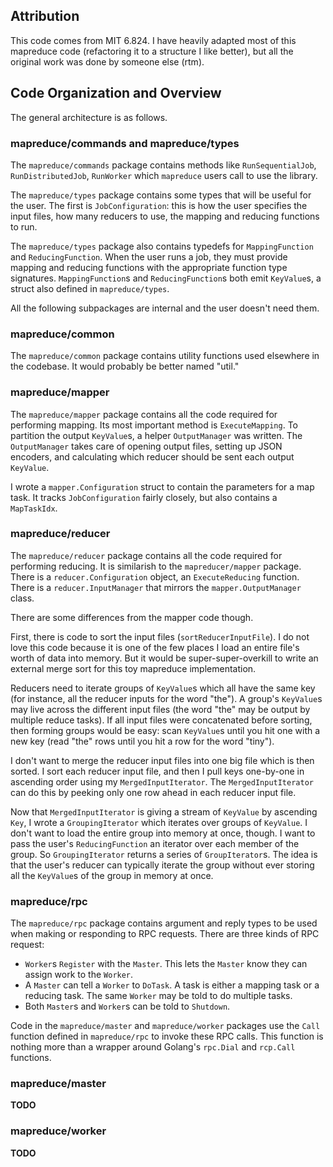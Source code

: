 ## Attribution

This code comes from MIT 6.824. I have heavily adapted most of this
mapreduce code (refactoring it to a structure I like better), but all
the original work was done by someone else (rtm).

## Code Organization and Overview

The general architecture is as follows.

### mapreduce/commands and mapreduce/types

The `mapreduce/commands` package contains methods like
`RunSequentialJob`, `RunDistributedJob`, `RunWorker` which `mapreduce`
users call to use the library.

The `mapreduce/types` package contains some types that will be useful
for the user. The first is `JobConfiguration`: this is how the user
specifies the input files, how many reducers to use, the mapping and
reducing functions to run.

The `mapreduce/types` package also contains typedefs for
`MappingFunction` and `ReducingFunction`. When the user runs a job, they
must provide mapping and reducing functions with the appropriate
function type signatures. `MappingFunction`s and `ReducingFunction`s
both emit `KeyValue`s, a struct also defined in `mapreduce/types`.

All the following subpackages are internal and the user doesn't need
them.

### mapreduce/common

The `mapreduce/common` package contains utility functions used elsewhere
in the codebase. It would probably be better named "util."

### mapreduce/mapper

The `mapreduce/mapper` package contains all the code required for
performing mapping. Its most important method is `ExecuteMapping`. To
partition the output `KeyValue`s, a helper `OutputManager` was written.
The `OutputManager` takes care of opening output files, setting up JSON
encoders, and calculating which reducer should be sent each output
`KeyValue`.

I wrote a `mapper.Configuration` struct to contain the parameters for a
map task. It tracks `JobConfiguration` fairly closely, but also contains
a `MapTaskIdx`.

### mapreduce/reducer

The `mapreduce/reducer` package contains all the code required for
performing reducing. It is similarish to the `mapreducer/mapper`
package. There is a `reducer.Configuration` object, an `ExecuteReducing`
function. There is a `reducer.InputManager` that mirrors the
`mapper.OutputManager` class.

There are some differences from the mapper code though.

First, there is code to sort the input files (`sortReducerInputFile`). I
do not love this code because it is one of the few places I load an
entire file's worth of data into memory. But it would be
super-super-overkill to write an external merge sort for this toy
mapreduce implementation.

Reducers need to iterate groups of `KeyValue`s which all have the same
key (for instance, all the reducer inputs for the word "the"). A group's
`KeyValue`s may live across the different input files (the word "the"
may be output by multiple reduce tasks). If all input files were
concatenated before sorting, then forming groups would be easy: scan
`KeyValue`s until you hit one with a new key (read "the" rows until you
hit a row for the word "tiny").

I don't want to merge the reducer input files into one big file which is
then sorted. I sort each reducer input file, and then I pull keys
one-by-one in ascending order using my `MergedInputIterator`. The
`MergedInputIterator` can do this by peeking only one row ahead in each
reducer input file.

Now that `MergedInputIterator` is giving a stream of `KeyValue` by
ascending `Key`, I wrote a `GroupingIterator` which iterates over groups
of `KeyValue`. I don't want to load the entire group into memory at
once, though. I want to pass the user's `ReducingFunction` an iterator
over each member of the group. So `GroupingIterator` returns a series of
`GroupIterator`s. The idea is that the user's reducer can typically
iterate the group without ever storing all the `KeyValue`s of the group
in memory at once.

### mapreduce/rpc

The `mapreduce/rpc` package contains argument and reply types to be used
when making or responding to RPC requests. There are three kinds of RPC
request:

* `Worker`s `Register` with the `Master`. This lets the `Master` know
  they can assign work to the `Worker`.
* A `Master` can tell a `Worker` to `DoTask`. A task is either a mapping
  task or a reducing task. The same `Worker` may be told to do multiple
  tasks.
* Both `Master`s and `Worker`s can be told to `Shutdown`.

Code in the `mapreduce/master` and `mapreduce/worker` packages use the
`Call` function defined in `mapreduce/rpc` to invoke these RPC calls.
This function is nothing more than a wrapper around Golang's `rpc.Dial`
and `rcp.Call` functions.

### mapreduce/master

**TODO**

### mapreduce/worker

**TODO**
